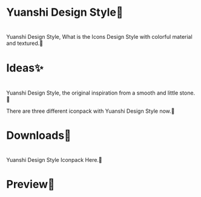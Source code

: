 # Yuanshi Design Style💎
#
Yuanshi Design Style, What is the Icons Design Style with colorful material and textured.🎨
#
# Ideas✨
#
Yuanshi Design Style, the original inspiration from a smooth and little stone. 🎉

There are three different iconpack with Yuanshi Design Style now.🎁
#
# Downloads🎨
#
Yuanshi Design Style Iconpack Here.💎
#
# Preview🎁
#

